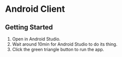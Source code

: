 # Android Client

## Getting Started

1. Open in Android Studio.
1. Wait around 10min for Android Studio to do its thing.
1. Click the green triangle button to run the app.

